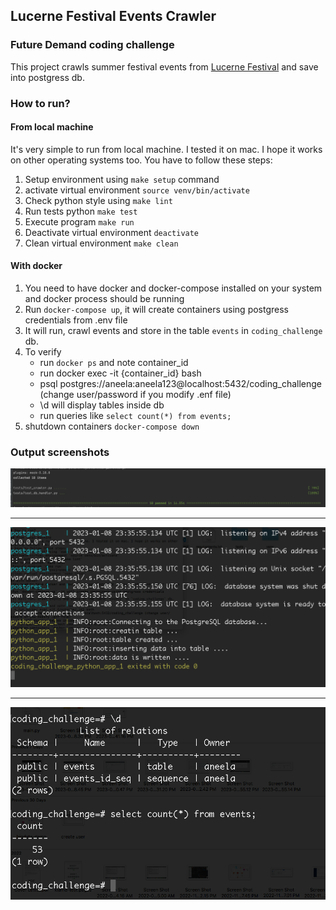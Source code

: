 ## Lucerne Festival Events Crawler
### Future Demand coding challenge

This project crawls summer festival events from [Lucerne Festival](!https://www.lucernefestival.ch/en/program/summer-festival-23) and save into postgress db.

### How to run?

#### From local machine
It's very simple to run from local machine. I tested it on mac. I hope it works on other operating systems too. 
You have to follow these steps:
1. Setup environment using `make setup` command
2. activate virtual environment `source venv/bin/activate`
3. Check python style using `make lint`
4. Run tests python `make test`
5. Execute program `make run`
6. Deactivate virtual environment `deactivate`
7. Clean virtual environment `make clean`

#### With docker
1. You need to have docker and docker-compose installed on your system and docker process should be running
2. Run `docker-compose up`, it will create containers using postgress credentials from .env file
3. It will run, crawl events and store in the table `events` in `coding_challenge` db.
4. To verify 
    - run `docker ps` and note container_id
    - run docker exec -it {container_id} bash
    - psql postgres://aneela:aneela123@localhost:5432/coding_challenge (change user/password if you modify .enf file)
    - \d will display tables inside db
    - run queries like `select count(*) from events;`
5. shutdown containers `docker-compose down`

### Output screenshots
![Alt text](./images/test-cases.png?raw=true "Test Cases")

------------------------
![Alt text](./images/docker-screenshot.png?raw=true "docker")

------------------------
![Alt text](./images/table-screenshot-inside-docker.png?raw=true "Table in Docker")